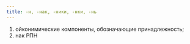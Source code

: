 ```yaml
---
title: -н, -нак, -ники, -нки, -нь
---
```


1. ойконимические компоненты, обозначающие принадлежность;
2. нак РПН
